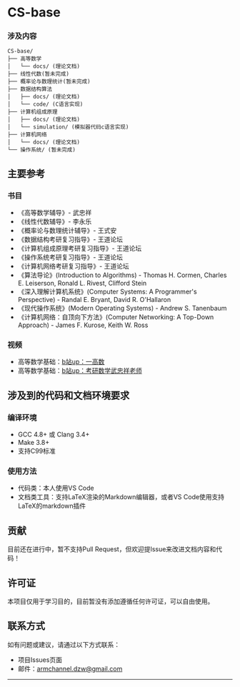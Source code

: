 # CS-base

### 涉及内容 
```
CS-base/
├── 高等数学 
│   └── docs/ (理论文档)
├── 线性代数(暂未完成)
├── 概率论与数理统计(暂未完成) 
├── 数据结构算法 
│   ├── docs/ (理论文档)
│   └── code/ (C语言实现)
├── 计算机组成原理 
│   ├── docs/ (理论文档)
│   └── simulation/ (模拟器代码c语言实现)
├── 计算机网络
│   └── docs/ (理论文档)
└── 操作系统/ (暂未完成)
```

## 主要参考

### 书目
- 《高等数学辅导》- 武忠祥
- 《线性代数辅导》- 李永乐  
- 《概率论与数理统计辅导》- 王式安
- 《数据结构考研复习指导》- 王道论坛
- 《计算机组成原理考研复习指导》- 王道论坛
- 《操作系统考研复习指导》- 王道论坛
- 《计算机网络考研复习指导》- 王道论坛
- 《算法导论》(Introduction to Algorithms) - Thomas H. Cormen, Charles E. Leiserson, Ronald L. Rivest, Clifford Stein
- 《深入理解计算机系统》(Computer Systems: A Programmer's Perspective) - Randal E. Bryant, David R. O'Hallaron
- 《现代操作系统》(Modern Operating Systems) - Andrew S. Tanenbaum
- 《计算机网络：自顶向下方法》(Computer Networking: A Top-Down Approach) - James F. Kurose, Keith W. Ross
  
### 视频
- 高等数学基础：[b站up：一高数](https://space.bilibili.com/1035929235?spm_id_from=333.788.upinfo.detail.click)
- 高等数学基础：[b站up：考研数学武忠祥老师](https://space.bilibili.com/688379639)
  
## 涉及到的代码和文档环境要求

### 编译环境
- GCC 4.8+ 或 Clang 3.4+
- Make 3.8+
- 支持C99标准

### 使用方法
- 代码类：本人使用VS Code
- 文档类工具：支持LaTeX渲染的Markdown编辑器，或者VS Code使用支持LaTeX的markdown插件


## 贡献

目前还在进行中，暂不支持Pull Request，但欢迎提Issue来改进文档内容和代码！

## 许可证

本项目仅用于学习目的，目前暂没有添加遵循任何许可证，可以自由使用。

## 联系方式

如有问题或建议，请通过以下方式联系：
- 项目Issues页面
- 邮件：armchannel.dzw@gmail.com

---

 